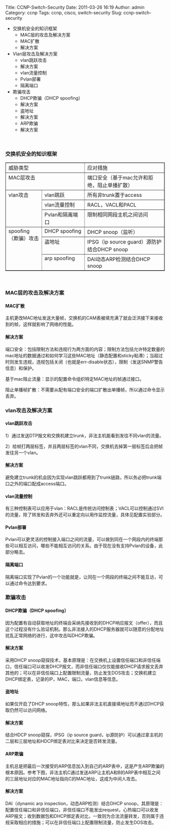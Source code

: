 Title: CCNP-Switch-Security
Date: 2011-03-26 16:19
Author: admin
Category: ccnp
Tags: ccnp, cisco, switch-security
Slug: ccnp-switch-security

-   交换机安全的知识框架
    -   MAC层的攻击及解决方案
    -   MAC扩散
    -   解决方案
-   Vlan层攻击及解决方案
    -   vlan跳跃攻击
    -   解决方案
    -   vlan流量控制
    -   Pvlan部署
    -   隔离端口
-   欺骗攻击
    -   DHCP欺骗（DHCP spoofing）
    -   解决方案
    -   盗地址
    -   解决方案
    -   ARP欺骗
    -   解决方案

 

### 交换机安全的知识框架

<table border="1" cellspacing="0" cellpadding="0">
<tbody>
<tr>
<td colspan="2" width="253" valign="top">
威胁类型

</td>
<td width="315" valign="top">
应对措施

</td>
</tr>
<tr>
<td colspan="2" width="253" valign="top">
MAC层攻击

</td>
<td width="315" valign="top">
端口安全（基于mac允许和拒绝，阻止单播扩散）

</td>
</tr>
<tr>
<td rowspan="3" width="111" valign="top">
vlan攻击

</td>
<td width="142" valign="top">
vlan跳跃

</td>
<td width="315" valign="top">
所有非trunk置于access

</td>
</tr>
<tr>
<td width="142" valign="top">
vlan流量控制

</td>
<td width="315" valign="top">
RACL，VACL和PACL

</td>
</tr>
<tr>
<td width="142" valign="top">
Pvlan和隔离端口

</td>
<td width="315" valign="top">
限制相同网段主机之间访问

</td>
</tr>
<tr>
<td rowspan="3" width="111" valign="top">
spoofing（欺骗）攻击

</td>
<td width="142" valign="top">
DHCP spoofing

</td>
<td width="315" valign="top">
DHCP snoop（监听）

</td>
</tr>
<tr>
<td width="142" valign="top">
盗地址

</td>
<td width="315" valign="top">
IPSG（ip source guard）源防护结合DHCP snoop

</td>
</tr>
<tr>
<td width="142" valign="top">
arp spoofing

</td>
<td width="315" valign="top">
DAI动态ARP检测结合DHCP snoop

</td>
</tr>
</tbody>
</table>
 

### MAC层的攻击及解决方案

#### MAC扩散

主机更改MAC地址发送大量帧，交换机的CAM表被填充满了就会泛洪接下来接收到的帧，这样就影响了网络的性能。

#### 解决方案

端口安全：包括限制方法和违规行为两方面的内容；限制方法包括允许特定数量的mac地址的数据通过和如何学习这些MAC地址（静态配置和sticky粘滞）；当超过时则发生违规，违规包括关闭（也就是err-disable状态），限制（发送SNMP警告信息）和保护。

基于mac阻止流量：显示的配置命令组织特定MAC地址的帧通过接口。

阻止单播帧扩散：不需要从配有端口安全的端口扩散出单播帧，所以通过命令显示丢弃。

### vlan攻击及解决方案

#### vlan跳跃攻击

1）通过发送DTP报文和交换机建立trunk，非法主机能看到发往不同vlan的流量。

2）给帧打两层标签，并且两层标签的vlan不同，交换机去掉第一层标签后会把帧发往另一个vlan。

#### 解决方案

避免建立trunk的机会因为实现vlan跳跃都用到了trunk链路，所以务必把trunk端口之外的端口配成access端口。

#### vlan流量控制

有三种控制表可以应用于vlan：RACL是传统访问控制表；VACL可以控制通过SVI的流量，除了转发和丢弃外还可以重定向以用作监控流量，具体见配置实验部分。

#### Pvlan部署

Pvlan可以更灵活的控制接入端口之间的流量，可以做到同在一个网段内的终端那些可以相互访问，哪些不能相互访问的关系。由于现在没有支持Pvlan的设备，此部分略去。

#### 隔离端口

隔离端口实现了Pvlan的一个功能就是，让同在一个网段的终端之间不能互访，可以通过命令达到要求。

### 欺骗攻击

#### DHCP欺骗（DHCP spoofing）

因为配置有自动获取地址的终端会采纳先接收到的DHCP响应报文（offer），而且这个过程没有什么验证机制。那么非法接入的DHCP服务器就可以随意的分配地址扰乱正常网络的进行，这中攻击叫DHCP欺骗。

#### 解决方案

采用DHCP
snoop窥探技术，基本原理是：在交换机上设置信任端口和非信任端口，信任端口可以收发DHCP报文，而非信任端口仅仅能接收DHCP请求报文丢弃其他的；可以在非信任端口上配置限制流量，防止发生DOS攻击；交换机建立DHCP绑定表，记录的IP，MAC，端口，vlan信息等信息。

#### 盗地址

如果仅开启了DHCP
snoop特性，那么如果非法主机直接填地址而不通过DHCP获取仍然可以访问网络。

#### 解决方案

结合HDCP snoop窥探，IPSG（ip source
guard，ip源防护）可以通过拿主机的二层和三层地址和HDCP绑定表对比来决定是否转发流量。

#### ARP欺骗

主机总是把最后一次接受的ARP信息加入到自己的ARP表中，这是产生ARP欺骗的根本原因。参考下图，非法主机C通过发送ARP让主机A和B的ARP表中相互之间的三层地址对应的MAC地址指向C的MAC地址，这成为中间人攻击。

#### 解决方案

DAI（dynamic arp inspection，动态ARP检测）结合DHCP
snoop，其原理是：配置信任端口和非信任端口，非信任端口不能发出request，心热端口可以收发ARP报文；收到数据包和DHCP绑定表对比，一致则为合法流量转发，否则属于违规采取相应的措施；可以在非信任端口上配置限制流量，防止发生DOS攻击。

 

 
